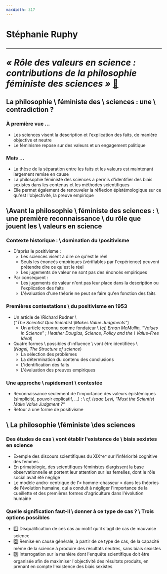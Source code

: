 ```yaml
---
maxWidth: 317
---
```


# Stéphanie Ruphy <hr> <cite>« Rôle des valeurs en science : contributions de la philosophie  féministe des sciences »</cite>  [:link:](https://www.cairn.info/load_pdf.php?download=1&ID_ARTICLE=ECOPO_051_0041)


## La philosophie \\ féministe des \\  sciences :  une \\   contradiction ?

### **À première vue ...**
- Les sciences visent la description et l'explication des faits, de manière objective et neutre
- Le féminisme repose sur des valeurs et un engagement politique

### **Mais ...**

- La thèse de la séparation entre les faits et les valeurs est maintenant largement remise en cause
- La philosophie féministe des sciences a permis d'identifier des biais sexistes dans les contenus et les méthodes scientifiques
- Elle permet également de renouveler la réflexion épistémologique sur ce qu'est l'objectivité, la preuve empirique

## \\Avant la philosophie \\ féministe des sciences : \\ une première reconnaissance \\ du rôle que jouent les \\  valeurs en science

### **Contexte historique :** \\ domination du \\positivisme

- D'après le positivisme :
	- Les sciences visent à dire ce qu'est le réel
	- Seuls les énoncés empiriques (vérifiables par l'expérience) peuvent prétendre dire ce qu'est le réel
	- Les jugements de valeur ne sont pas des énoncés empiriques 
- Par conséquent :
	- Les jugements de valeur n'ont pas leur place dans la description ou l'explication des faits
	- L'évaluation d'une théorie ne peut se faire qu'en fonction des faits

### **Premières contestations** \\ du positivisme en 1953

- Un article de \\Richard Rudner \\ <aside>(<cite>“The Scientist Qua Scientist \\Makes Value Judgments”</cite>)</aside>
	- Un article reconnu comme fondateur \\ (_cf._ <cite>Ernan McMullin, “Values in Science”</cite> ; <cite>Heather Douglas, _Science, Policy and the \\ Value-Free Ideal_</cite>)
- Quatre formes \\ possibles d'influence \\ vont être identifiées \\ <aside>(<cite>Nagel, _The Structure of science_</cite>)</aside>
	- La sélection des problèmes
	- La détermination du contenu des conclusions
	- L'identification des faits
	- L'évaluation des preuves empiriques

### Une approche \\ **rapidement \\ contestée**
- Reconnaissance seulement de l'importance des valeurs épistémiques (simplicité, pouvoir explicatif, ...) : \\ _cf._ <cite>Isaac Levi, “Must the Scientist Make Value Judgment ?“</cite>
- Retour à une forme de positivisme

## \\ La philosophie \\féministe \\des sciences

### Des **études de cas** \\ vont établir l'existence de \\ biais sexistes en science

- Exemple des discours scientifiques du XIX^e^ sur l'infériorité cognitive des femmes
- En primatologie, des scientifiques féministes élargissent la base observationnelle et portent leur attention sur les femelles, dont le rôle social avait été négligé
- Le modèle andro-centrique de l'« homme-chasseur » dans les théories de l'évolution humaine, qui a conduit à négliger l'importance de la cueillette et des premières formes d'agriculture dans l'évolution humaine

### **Quelle signification** faut-il \\ donner à ce type de cas ? \\ **Trois options** possibles

- :one: Disqualification de ces cas au motif qu'il s'agit de cas de mauvaise science
- :two: Remise en cause générale, à partir de ce type de cas, de la capacité même de la science à produire des résultats neutres, sans biais sexistes
- :three: Interrogation sur la manière dont l'enquête scientifique doit être organisée afin de maximiser l'objectivité des résultats produits, en prenant en compte l'existence des biais sexistes.